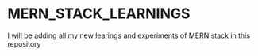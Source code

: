 # MERN_STACK_LEARNINGS
I will be adding all my new learings and experiments of MERN stack in this repository
